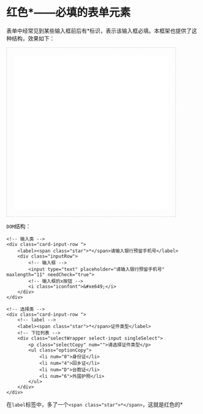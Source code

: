 # 红色*——必填的表单元素

表单中经常见到某些输入框前后有*标识，表示该输入框必填。本框架也提供了这种结构，效果如下：

<iframe src="./demo/form/formRed.html" width="400px" height="400px" frameborder="0" scrolling="no" style="border: 1px dashed #ccc;padding: 20px;"> </iframe>

`DOM`结构：
 
```
<!-- 输入类 -->
<div class="card-input-row "> 
	<label><span class="star">*</span>请输入银行预留手机号</label>
	<div class="inputRow">
		<!-- 输入框 -->
		<input type="text" placeholder="请输入银行预留手机号" maxlength="11" needCheck="true">
		<!-- 输入框的x按钮 --> 
		<i class="iconfont">&#xe649;</i>
	</div>
</div>

<!-- 选择类 -->
<div class="card-input-row ">
	<!-- label -->
	<label><span class="star">*</span>证件类型</label>
	<!-- 下拉列表 -->
	<div class="selectWrapper select-input singleSelect">
	    <p class="selectCopy" num="">请选择证件类型</p>
		<ul class="optionCopy">
			<li num="0">身份证</li>
			<li num="4">回乡证</li>
			<li num="D">台胞证</li>
			<li num="6">外国护照</li>
		</ul>
	</div>
</div>
```

在`label`标签中，多了一个`<span class="star">*</span>`，这就是红色的*

